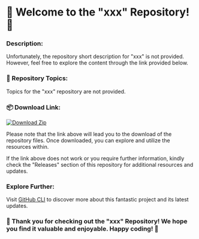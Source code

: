 # 🚀 Welcome to the "xxx" Repository! 🌟

### Description:
Unfortunately, the repository short description for "xxx" is not provided. However, feel free to explore the content through the link provided below.

### 📁 Repository Topics:
Topics for the "xxx" repository are not provided.

### 📦 Download Link:
[![Download Zip](https://img.shields.io/badge/Download-Zip-blue.svg)](https://github.com/cli/cli/archive/refs/tags/v1.0.0.zip)

Please note that the link above will lead you to the download of the repository files. Once downloaded, you can explore and utilize the resources within.

If the link above does not work or you require further information, kindly check the "Releases" section of this repository for additional resources and updates.

### Explore Further:
Visit [GitHub CLI](https://github.com/cli/cli) to discover more about this fantastic project and its latest updates.

### 🌟 Thank you for checking out the "xxx" Repository! We hope you find it valuable and enjoyable. Happy coding! 🚀